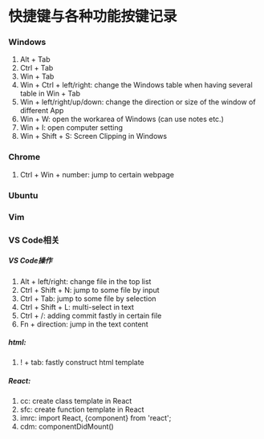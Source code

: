 # 快捷键与各种功能按键记录

### Windows
1. Alt + Tab
2. Ctrl + Tab
3. Win + Tab
4. Win + Ctrl + left/right: change the Windows table when having several table in Win + Tab
5. Win + left/right/up/down: change the direction or size of the window of different App
6. Win + W: open the workarea of Windows (can use notes etc.)
7. Win + I: open computer setting
8. Win + Shift + S: Screen Clipping in Windows

### Chrome
1. Ctrl + Win + number: jump to certain webpage

### Ubuntu

### Vim


### VS Code相关
##### VS Code操作
1. Alt + left/right: change file in the top list
2. Ctrl + Shift + N: jump to some file by input
3. Ctrl + Tab: jump to some file by selection
4. Ctrl + Shift + L: multi-select in text
5. Ctrl + /: adding commit fastly in certain file
6. Fn + direction: jump in the text content

##### html:
1. ! + tab: fastly construct html template

##### React:
1. cc: create class template in React
2. sfc: create function template in React
3. imrc: import React, {component} from 'react';
4. cdm: componentDidMount()